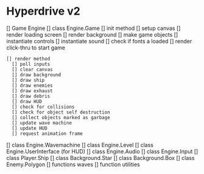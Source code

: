 # Hyperdrive v2

[] Game Engine
  [] class Engine.Game 
    [] init method
      [] setup canvas
      [] render loading screen
      [] render background
      [] make game objects
      [] instantiate controls
      [] instantiate sound
      [] check if fonts a loaded
      [] render click-thru to start game

    [] render method
      [] poll inputs
      [] clear canvas
      [] draw background
      [] draw ship
      [] draw enemies
      [] draw exhaust
      [] draw debris
      [] draw HUD
      [] check for collisions
      [] check for object self destruction
      [] collect objects marked as garbage
      [] update wave machine
      [] update HUD
      [] request animation frame

  [] class Engine.Wavemachine
  [] class Engine.Level
  [] class Engine.UserInterface (for HUD)
  [] class Engine.Audio
  [] class Engine.Input
  [] class Player.Ship
  [] class Background.Star
  [] class Background.Box
  [] class Enemy.Polygon
  [] functions waves
  [] function utilities

